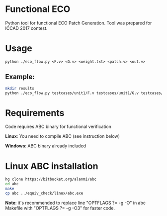 # Functional ECO

Python tool for functional ECO Patch Generation. Tool was prepared for ICCAD 2017 contest.

# Usage

`python ./eco_flow.py <F.v> <G.v> <weight.txt> <patch.v> <out.v>`

## Example:

```bash
mkdir results
python ./eco_flow.py testcases/unit1/F.v testcases/unit1/G.v testcases/unit1/weight.txt results/patch.v results/out.v
```

# Requirements

Code requires ABC binary for functional verification

**Linux**: You need to compile ABC (see instruction below)

**Windows**: ABC binary already included

# Linux ABC installation

```bash
hg clone https://bitbucket.org/alanmi/abc
cd abc
make
cp abc ../equiv_check/linux/abc.exe
```

**Note**: it's recommended to replace line "OPTFLAGS  ?= -g -O" in abc Makefile with "OPTFLAGS  ?= -g -O3" for faster code.
